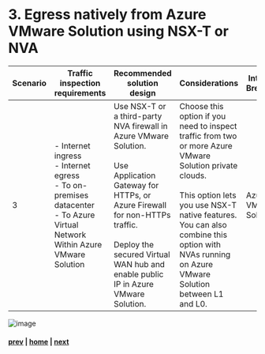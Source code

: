 # 3. Egress natively from Azure VMware Solution using NSX-T or NVA 
| Scenario | Traffic inspection requirements | Recommended solution design | Considerations | Internet Breakout |
|---|----|---|---|---|
| 3 | - Internet ingress <br> - Internet egress <br> - To on-premises datacenter <br> - To Azure Virtual Network <br> Within Azure VMware Solution <br>|   Use NSX-T or a third-party NVA firewall in Azure VMware Solution. </br></br>  Use Application Gateway for HTTPs, or Azure Firewall for non-HTTPs traffic. </br></br> Deploy the secured Virtual WAN hub and enable public IP in Azure VMware Solution.| Choose this option if you need to inspect traffic from two or more Azure VMware Solution private clouds. </br></br> This option lets you use NSX-T native features. You can also combine this option with NVAs running on Azure VMware Solution between L1 and L0. | Azure VMWare Solution

![image](https://user-images.githubusercontent.com/97964083/216826172-a34594ec-5db3-43a2-874b-6d344845ab99.png)


#### [prev](https://github.com/jasonamedina/FTALive-Sessions/blob/main/content/avs/Scenario%202.md) | [home](./readme.md)  | [next](https://github.com/jasonamedina/FTALive-Sessions/blob/main/content/avs/Scenario%204.md)
